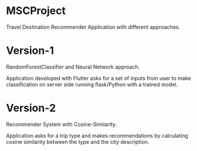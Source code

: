 # MSCProject
Travel Destination Recommender Application with different approaches.

# Version-1
RandomForestClassifier and Neural Network approach.

Application developed with Flutter asks for a set of inputs from user to make classification on server side running flask/Python
with a trained model.

# Version-2
Recommender System with Cosine-Similarity.

Application asks for a trip type and makes recommendations by calculating cosine similarity between the type and the city description.
